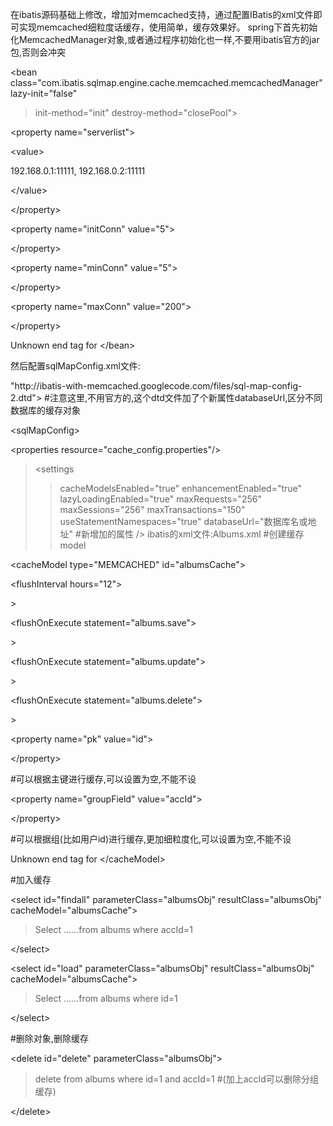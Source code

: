 在ibatis源码基础上修改，增加对memcached支持，通过配置IBatis的xml文件即可实现memcached细粒度话缓存，使用简单，缓存效果好。
spring下首先初始化MemcachedManager对象,或者通过程序初始化也一样,不要用ibatis官方的jar包,否则会冲突

<bean class="com.ibatis.sqlmap.engine.cache.memcached.memcachedManager" lazy-init="false"
> init-method="init" destroy-method="closePool">
> 

&lt;property name="serverlist"&gt;


> > 

&lt;value&gt;

192.168.0.1:11111, 192.168.0.2:11111

&lt;/value&gt;



> 

&lt;/property&gt;


> 

&lt;property name="initConn" value="5"&gt;



&lt;/property&gt;


> 

&lt;property name="minConn" value="5"&gt;



&lt;/property&gt;


> 

&lt;property name="maxConn" value="200"&gt;



&lt;/property&gt;




Unknown end tag for &lt;/bean&gt;



然后配置sqlMapConfig.xml文件:
<?xml version="1.0" encoding="UTF-8" ?>
<!DOCTYPE sqlMapConfig PUBLIC "-//iBATIS.com//DTD SQL Map Config 2.0//EN"
> "http://ibatis-with-memcached.googlecode.com/files/sql-map-config-2.dtd"> #注意这里,不用官方的,这个dtd文件加了个新属性databaseUrl,区分不同数据库的缓存对象



&lt;sqlMapConfig&gt;


> 

&lt;properties resource="cache\_config.properties"/&gt;


> <settings
> > cacheModelsEnabled="true"
> > enhancementEnabled="true"
> > lazyLoadingEnabled="true"
> > maxRequests="256"
> > maxSessions="256"
> > maxTransactions="150"
> > useStatementNamespaces="true"
> > databaseUrl="数据库名或地址" #新增加的属性
> > />
ibatis的xml文件:Albums.xml
#创建缓存model


&lt;cacheModel type="MEMCACHED" id="albumsCache"&gt;



> 

&lt;flushInterval hours="12"&gt;

</flushInterval >
> 

&lt;flushOnExecute statement="albums.save"&gt;

</flushOnExecute >
> 

&lt;flushOnExecute statement="albums.update"&gt;

</flushOnExecute >
> 

&lt;flushOnExecute statement="albums.delete"&gt;

</flushOnExecute >
> 

&lt;property name="pk" value="id"&gt;



&lt;/property&gt;

 #可以根据主键进行缓存,可以设置为空,不能不设
> 

&lt;property name="groupField" value="accId"&gt;



&lt;/property&gt;

 #可以根据组(比如用户id)进行缓存,更加细粒度化,可以设置为空,不能不设


Unknown end tag for &lt;/cacheModel&gt;



#加入缓存


&lt;select id="findall" parameterClass="albumsObj" resultClass="albumsObj" cacheModel="albumsCache"&gt;


> Select ……from albums where accId=1


&lt;/select&gt;




&lt;select id="load" parameterClass="albumsObj" resultClass="albumsObj" cacheModel="albumsCache"&gt;


> Select ……from albums where id=1


&lt;/select&gt;



#删除对象,删除缓存


&lt;delete id="delete" parameterClass="albumsObj"&gt;


> delete from albums where id=1 and accId=1 #(加上accId可以删除分组缓存)


&lt;/delete&gt;

